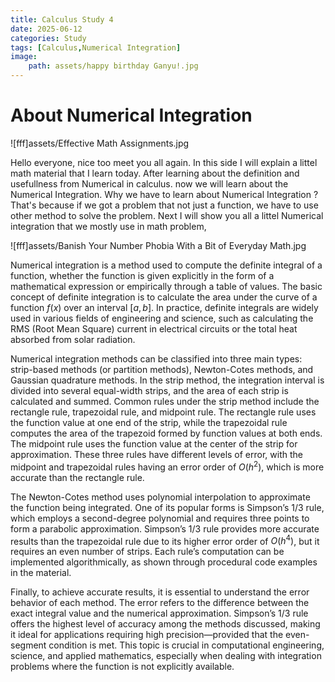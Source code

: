```yaml
---
title: Calculus Study 4
date: 2025-06-12
categories: Study
tags: [Calculus,Numerical Integration]
image:
    path: assets/happy birthday Ganyu!.jpg
---
```


# About Numerical Integration

![fff]assets/Effective Math Assignments.jpg

Hello everyone, nice too meet you all again. In this side I will explain a littel math material that I learn today. After learning about the definition and usefullness from Numerical in calculus. now we will learn about the Numerical Integration. Why we have to learn about Numerical Integration ? That's because if we got a problem that not just a function, we have to use other method to solve the problem. Next I will show you all a littel Numerical integration that we mostly use in math problem,

![fff]assets/Banish Your Number Phobia With a Bit of Everyday Math.jpg

Numerical integration is a method used to compute the definite integral of a function, whether the function is given explicitly in the form of a mathematical expression or empirically through a table of values. The basic concept of definite integration is to calculate the area under the curve of a function $f(x)$ over an interval $[a, b]$. In practice, definite integrals are widely used in various fields of engineering and science, such as calculating the RMS (Root Mean Square) current in electrical circuits or the total heat absorbed from solar radiation.

Numerical integration methods can be classified into three main types: strip-based methods (or partition methods), Newton-Cotes methods, and Gaussian quadrature methods. In the strip method, the integration interval is divided into several equal-width strips, and the area of each strip is calculated and summed. Common rules under the strip method include the rectangle rule, trapezoidal rule, and midpoint rule. The rectangle rule uses the function value at one end of the strip, while the trapezoidal rule computes the area of the trapezoid formed by function values at both ends. The midpoint rule uses the function value at the center of the strip for approximation. These three rules have different levels of error, with the midpoint and trapezoidal rules having an error order of $O(h^2)$, which is more accurate than the rectangle rule.

The Newton-Cotes method uses polynomial interpolation to approximate the function being integrated. One of its popular forms is Simpson’s 1/3 rule, which employs a second-degree polynomial and requires three points to form a parabolic approximation. Simpson’s 1/3 rule provides more accurate results than the trapezoidal rule due to its higher error order of $O(h^4)$, but it requires an even number of strips. Each rule’s computation can be implemented algorithmically, as shown through procedural code examples in the material.

Finally, to achieve accurate results, it is essential to understand the error behavior of each method. The error refers to the difference between the exact integral value and the numerical approximation. Simpson’s 1/3 rule offers the highest level of accuracy among the methods discussed, making it ideal for applications requiring high precision—provided that the even-segment condition is met. This topic is crucial in computational engineering, science, and applied mathematics, especially when dealing with integration problems where the function is not explicitly available.